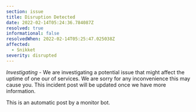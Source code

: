 ```yaml
---
section: issue
title: Disruption Detected
date: 2022-02-14T05:24:36.784087Z
resolved: true
informational: false
resolvedWhen: 2022-02-14T05:25:47.025038Z
affected:
  - Snikket
severity: disrupted
---
```

*Investigating* - We are investigating a potential issue that might affect the uptime of one our of services. We are sorry for any inconvenience this may cause you. This incident post will be updated once we have more information.

This is an automatic post by a monitor bot.
        